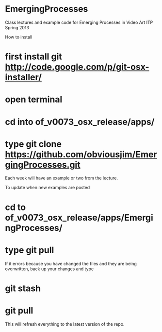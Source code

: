 EmergingProcesses
=================

Class lectures and example code for Emerging Processes in Video Art ITP Spring 2013 

How to install
# first install git http://code.google.com/p/git-osx-installer/
# open terminal
# cd into of_v0073_osx_release/apps/
# type git clone https://github.com/obviousjim/EmergingProcesses.git

Each week will have an example or two from the lecture. 

To update when new examples are posted
# cd to of_v0073_osx_release/apps/EmergingProcesses/
# type git pull

If it errors because you have changed the files and they are being overwritten, back up your changes and type

# git stash
# git pull

This will refresh everything to the latest version of the repo.
